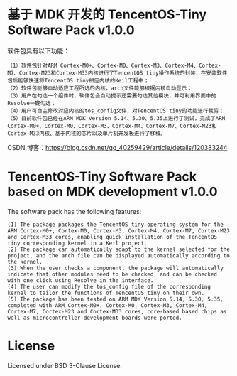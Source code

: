 # 基于 MDK 开发的 TencentOS-Tiny Software Pack v1.0.0

软件包具有以下功能：

    （1）软件包针对ARM Cortex-M0+、Cortex-M0、Cortex-M3、Cortex-M4、Cortex-M7、Cortex-M23和Cortex-M33内核进行了TencentOS tiny操作系统的封装，在安装软件包后能够快速将TencentOS tiny相应内核的Keil工程中；
    （2）软件包能够自动适应工程所选的内核，arch文件能够根据内核自动显示；
    （3）用户在勾选一个组件时，软件包会自动提示还需要勾选其他模块，并可利用界面中的Resolve一键勾选；
    （4）用户可自主修改对应内核的tos_config文件，对TencentOS tiny的功能进行裁剪；
    （5）目前软件包已经在ARM MDK Version 5.14、5.30、5.35上进行了测试，完成了ARM Cortex-M0+、Cortex-M0、Cortex-M3、Cortex-M4、Cortex-M7、Cortex-M23和Cortex-M33内核、基于内核的芯片以及单片机开发板进行了移植。

CSDN 博客：<https://blog.csdn.net/qq_40259429/article/details/120383244>

# TencentOS-Tiny Software Pack based on MDK development v1.0.0

The software pack has the following features:

    (1) The package packages the TencentOS tiny operating system for the ARM Cortex-M0+, Cortex-M0, Cortex-M3, Cortex-M4, Cortex-M7, Cortex-M23 and Cortex-M33 cores, enabling quick installation of the TencentOS tiny corresponding kernel in a Keil project.
    (2) The package can automatically adapt to the kernel selected for the project, and the arch file can be displayed automatically according to the kernel.
    (3) When the user checks a component, the package will automatically indicate that other modules need to be checked, and can be checked with one click using Resolve in the interface.
    (4) The user can modify the tos_config file of the corresponding kernel to tailor the functions of TencentOS tiny on their own.
    (5) The package has been tested on ARM MDK Version 5.14, 5.30, 5.35, completed with ARM Cortex-M0+, Cortex-M0, Cortex-M3, Cortex-M4, Cortex-M7, Cortex-M23 and Cortex-M33 cores, core-based based chips as well as microcontroller development boards were ported.

# License

Licensed under BSD 3-Clause License.
